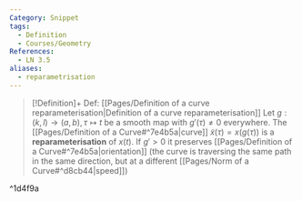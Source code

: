 ```yaml
---
Category: Snippet
tags:
  - Definition
  - Courses/Geometry
References:
  - LN 3.5
aliases:
  - reparametrisation
---
```

> [!Definition]+ Def: [[Pages/Definition of a curve reparameterisation|Definition of a curve reparameterisation]]
> Let $g:(k,l)\to (a,b),\,\tau\mapsto t$ be a smooth map with $g'(\tau)\ne 0$ everywhere. The [[Pages/Definition of a Curve#^7e4b5a|curve]] $\tilde{x}(\tau)=x(g(\tau))$ is a **reparameterisation** of $x(t)$. If $g'>0$ it preserves [[Pages/Definition of a Curve#^7e4b5a|orientation]] (the curve is traversing the same path in the same direction, but at a different [[Pages/Norm of a Curve#^d8cb44|speed]])

^1d4f9a
